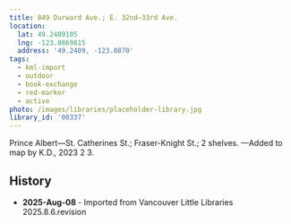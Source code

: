 ```yaml
---
title: 849 Durward Ave.; E. 32nd—33rd Ave.
location:
  lat: 49.2409105
  lng: -123.0869815
  address: '49.2409, -123.0870'
tags:
  - kml-import
  - outdoor
  - book-exchange
  - red-marker
  - active
photo: /images/libraries/placeholder-library.jpg
library_id: '00337'
---
```

Prince Albert—St. Catherines St.; 
Fraser-Knight St.; 2 shelves.
—Added to map by K.D., 2023 2 3.

## History
- **2025-Aug-08** - Imported from Vancouver Little Libraries 2025.8.6.revision
